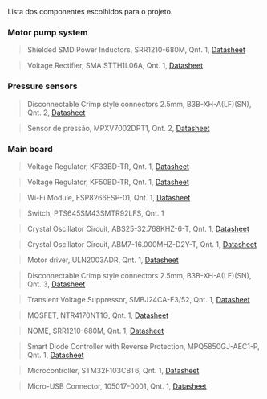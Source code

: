 Lista dos componentes escolhidos para o projeto.

### Motor pump system

> Shielded SMD Power Inductors, SRR1210-680M, Qnt. 1, [Datasheet](https://www.mouser.com/datasheet/2/54/srr1210-1391529.pdf)
> <br />

> Voltage Rectifier, SMA STTH1L06A, Qnt. 1, [Datasheet](https://www.mouser.com/datasheet/2/389/cd00002694-1796086.pdf)
> <br />

### Pressure sensors

> Disconnectable Crimp style connectors 2.5mm, B3B-XH-A(LF)(SN), Qnt. 2, [Datasheet](https://www.jst-mfg.com/product/pdf/eng/eXH.pdf)
> <br />

> Sensor de pressão, MPXV7002DPT1, Qnt. 2, [Datasheet](https://www.mouser.com/datasheet/2/302/MPXV7002-1127332.pdf)
> <br />

### Main board

> Voltage Regulator, KF33BD-TR, Qnt. 1, [Datasheet](https://www.mouser.com/datasheet/2/389/cd00000970-1795532.pdf)
> <br />

> Voltage Regulator, KF50BD-TR, Qnt. 1, [Datasheet](https://www.mouser.com/datasheet/2/389/cd00000970-1795532.pdf)
> <br />

> Wi-Fi Module, ESP8266ESP-01, Qnt. 1, [Datasheet](https://cdn-shop.adafruit.com/product-files/2471/0A-ESP8266__Datasheet__EN_v4.3.pdf)
> <br />

> Switch, PTS645SM43SMTR92LFS, Qnt. 1
> <br />

> Crystal Oscillator Circuit, ABS25-32.768KHZ-6-T, Qnt. 1, [Datasheet](https://www.mouser.com/datasheet/2/3/abs25-35653.pdf)
> <br />

> Crystal Oscillator Circuit, ABM7-16.000MHZ-D2Y-T, Qnt. 1, [Datasheet](https://www.mouser.com/datasheet/2/3/abm7-1775187.pdf)
> <br />

> Motor driver, ULN2003ADR, Qnt. 1, [Datasheet](https://www.st.com/resource/en/datasheet/uln2001.pdf)
> <br />

> Disconnectable Crimp style connectors 2.5mm, B3B-XH-A(LF)(SN), Qnt. 3, [Datasheet](https://www.jst-mfg.com/product/pdf/eng/eXH.pdf)
> <br />

> Transient Voltage Suppressor, SMBJ24CA-E3/52, Qnt. 1, [Datasheet](https://www.mouser.com/datasheet/2/427/smbj-1767804.pdf)
> <br />

> MOSFET, NTR4170NT1G, Qnt. 1, [Datasheet](https://www.mouser.com/datasheet/2/308/NTR4170N_D-1814380.pdf)
> <br />

> NOME, SRR1210-680M, Qnt. 1, [Datasheet](https://www.mouser.com/datasheet/2/54/srr1210-1391529.pdf)
> <br />

> Smart Diode Controller with Reverse Protection, MPQ5850GJ-AEC1-P, Qnt. 1, [Datasheet](https://www.mouser.com/datasheet/2/277/MPQ5850GJ_AEC1-3011305.pdf)
> <br />

> Microcontroller, STM32F103CBT6, Qnt. 1, [Datasheet](https://www.mouser.com/datasheet/2/389/cd00161566-1796535.pdf)
> <br />

> Micro-USB Connector, 105017-0001, Qnt. 1, [Datasheet](https://www.mouser.com/datasheet/2/276/1/1050170001_IO_CONNECTORS-230168.pdf)
> <br />
